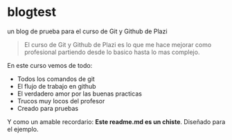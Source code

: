 # blogtest 
un blog de prueba para el curso de Git y Github de Plazi

>El curso de Git y Github de Plazi es lo que me hace mejorar como profesional partiendo desde lo basico hasta lo mas complejo.

En este curso vemos de todo:
* Todos los comandos de git
* El flujo de trabajo en github
* El verdadero amor por las buenas practicas
* Trucos muy locos del profesor
* Creado para pruebas

Y como un amable recordario: **Este readme.md es un chiste**. Diseñado para el ejemplo.